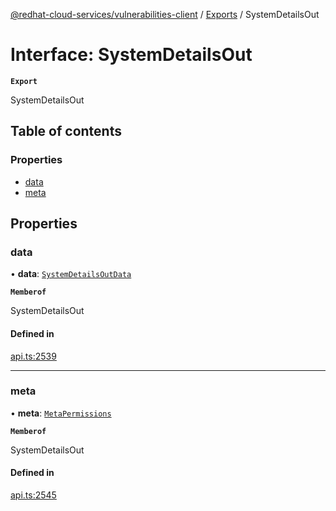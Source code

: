 [@redhat-cloud-services/vulnerabilities-client](../README.md) / [Exports](../modules.md) / SystemDetailsOut

# Interface: SystemDetailsOut

**`Export`**

SystemDetailsOut

## Table of contents

### Properties

- [data](SystemDetailsOut.md#data)
- [meta](SystemDetailsOut.md#meta)

## Properties

### data

• **data**: [`SystemDetailsOutData`](SystemDetailsOutData.md)

**`Memberof`**

SystemDetailsOut

#### Defined in

[api.ts:2539](https://github.com/RedHatInsights/javascript-clients/blob/main/packages/vulnerabilities/git-api/api.ts#L2539)

___

### meta

• **meta**: [`MetaPermissions`](MetaPermissions.md)

**`Memberof`**

SystemDetailsOut

#### Defined in

[api.ts:2545](https://github.com/RedHatInsights/javascript-clients/blob/main/packages/vulnerabilities/git-api/api.ts#L2545)
